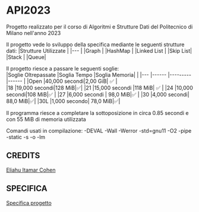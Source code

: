 # API2023
Progetto realizzato per il corso di Algoritmi e Strutture Dati del Politecnico di Milano nell'anno 2023  

Il progetto vede lo sviluppo della specifica mediante le seguenti strutture dati: 
|Strutture Utilizzate   	|
|---	|
|Graph 	|
|HashMap  	|
|Linked List  	| 
|Skip List|
|Stack |
|Queue|


Il progetto riesce a passare le seguenti soglie:  
|Soglie Oltrepassate  	|Soglia Tempo     |Soglia Memoria|  |
|---	|------ |---------|------  |
|Open   	|40,000 secondi|2,00 GiB| ✅    | 	
|18   	|19,000 secondi|128 MiB|✅|
|21  	|15,000 secondi |118 MiB| ✅ |
|24 	|10,000 secondi|108 MiB|✅ |
|27 	|6,000 secondi |	98,0 MiB|✅ |
|30  	|4,000 secondi|	88,0 MiB|✅|
|30L  	|1,000 secondo|	78,0 MiB|✅|

Il programma riesce a completare la sottoposizione in circa 0.85 secondi e con 55 MiB di memoria utilizzata

Comandi usati in compilazione: -DEVAL -Wall -Werror -std=gnu11 -O2 -pipe -static -s -o -lm


## CREDITS  
[Eliahu Itamar Cohen](https://github.com/EliahuC)

## SPECIFICA
[Specifica progetto](https://github.com/EliahuC/API2023/blob/main/api23.pdf)
